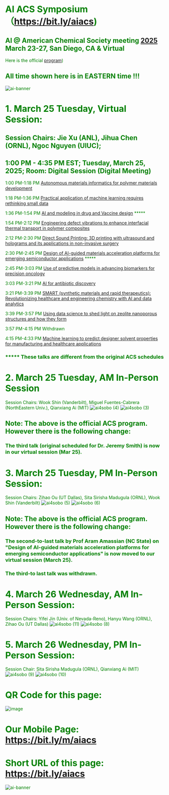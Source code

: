 # <font color='green'> AI ACS Symposium（https://bit.ly/aiacs)
## AI @ American Chemical Society meeting [2025](https://www.acs.org/meetings/acs-meetings/spring.html) March 23-27, San Diego, CA & Virtual 
Here is the official  [program](https://acs.digitellinc.com/live/34/page/1138?speakers=386313))
## All time shown here is in EASTERN time !!!
![ai-banner](https://github.com/user-attachments/assets/eb20f117-5477-46d0-888d-78330932e663)

# 1. March 25 Tuesday, Virtual Session:
## Session Chairs: Jie Xu (ANL), Jihua Chen (ORNL), Ngoc Nguyen (UIUC); 
## 1:00 PM - 4:35 PM EST; Tuesday, March 25, 2025; Room: Digital Session (Digital Meeting)

1:00 PM-1:18 PM [Autonomous materials informatics for polymer materials development
](https://acs.digitellinc.com/live/34/session/554863)

1:18 PM-1:36 PM [Practical application of machine learning requires rethinking small data](https://acs.digitellinc.com/live/34/session/554864)

1:36 PM-1:54 PM  [AI and modeling in drug and Vaccine design](https://acs.digitellinc.com/live/34/session/555614) *****

1:54 PM-2:12 PM [Engineering defect vibrations to enhance interfacial thermal transport in polymer composites](https://acs.digitellinc.com/live/34/session/554866) 

2:12 PM-2:30 PM [Direct Sound Printing: 3D printing with ultrasound and holograms and its applications in non-invasive surgery](https://acs.digitellinc.com/live/34/session/554867)

2:30 PM-2:45 PM [Design of AI-guided materials acceleration platforms for emerging semiconductor applications](https://acs.digitellinc.com/live/34/session/555598) *****

2:45 PM-3:03 PM [Use of predictive models in advancing biomarkers for precision oncology](https://acs.digitellinc.com/live/34/session/554869)

3:03 PM-3:21 PM [AI for antibiotic discovery](https://acs.digitellinc.com/live/34/session/554870)

3:21 PM-3:39 PM [SMART (synthetic materials and rapid therapeutics): Revolutionizing healthcare and engineering chemistry with AI and data analytics](https://acs.digitellinc.com/live/34/session/554871)

3:39 PM-3:57 PM [Using data science to shed light on zeolite nanoporous structures and how they form](https://acs.digitellinc.com/live/34/session/554872)

3:57 PM-4:15 PM Withdrawn

4:15 PM-4:33 PM [Machine learning to predict designer solvent properties for manufacturing and healthcare applications](https://acs.digitellinc.com/live/34/session/554874)

### ***** These talks are different from the original ACS schedules

# 2. March 25 Tuesday, AM In-Person Session
Session Chairs: Wook Shin (Vanderbilt), Miguel Fuentes-Cabrera (NorthEastern Univ.), Qianxiang Ai (MIT)
![ai4sobo (4)](https://github.com/user-attachments/assets/f99e2adb-70b8-44a8-b3ba-161c55fab0d7)
![ai4sobo (3)](https://github.com/user-attachments/assets/0e3137b2-00b1-4a64-9711-d1820627bfd4)

## Note: The above is the official ACS program. However there is the following change:
### The third talk (original scheduled for Dr. Jeremy Smith) is now in our virtual session (Mar 25).

# 3. March 25 Tuesday, PM In-Person Session:
Session Chairs: Zihao Ou  (UT  Dallas), Sita Sirisha Madugula (ORNL), Wook Shin (Vanderbilt)
![ai4sobo (5)](https://github.com/user-attachments/assets/962aea1e-f36b-47ac-832b-fb42611e29ac)
![ai4sobo (6)](https://github.com/user-attachments/assets/8b328431-7856-4e3c-a3e0-af473ef4054a)
## Note: The above is the official ACS program. However there is the following change:
### The second-to-last talk by Prof Aram Amassian (NC State) on "Design of AI-guided materials acceleration platforms for emerging semiconductor applications" is now moved to our virtual session (March 25).
### The third-to last talk was withdrawn. 

# 4. March 26 Wednesday, AM In-Person Session:
Session Chairs: Yifei Jin (Univ. of Nevada-Reno), Hanyu Wang (ORNL), Zihao Ou (UT Dallas)
![ai4sobo (11)](https://github.com/user-attachments/assets/e24ba524-f464-4f05-a114-a744f62b1564)
![ai4sobo (8)](https://github.com/user-attachments/assets/eead420e-1c30-47b0-9214-649f597b27de)

# 5. March 26 Wednesday, PM In-Person Session:
Session Chair: Sita Sirisha Madugula (ORNL), Qianxiang Ai (MIT)
![ai4sobo (9)](https://github.com/user-attachments/assets/7e31e9c4-d665-417c-959a-8ac81c7a4ecf)
![ai4sobo (10)](https://github.com/user-attachments/assets/b348e90a-c419-49b5-b61c-deb98607dfe7)





# QR Code for this page:
![image](https://github.com/user-attachments/assets/d108dc94-60b5-4428-9ac2-baedb9b34759)
# Our Mobile Page: https://bit.ly/m/aiacs
# Short URL of this page: https://bit.ly/aiacs
![ai-banner](https://github.com/user-attachments/assets/67914451-d8bd-42e2-8231-132d7a8a47df)

